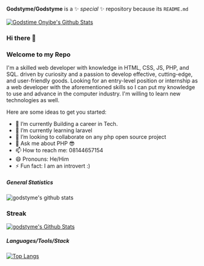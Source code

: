 <!--**Godstyme/Godstyme** is a ✨ _special_ ✨ repository because its `README.md` (this file) appears on your GitHub profile.<br><br>-->
**Godstyme/Godstyme** is a ✨ _special_ ✨ repository because its `README.md`<br><br>
[![Godstime Onyibe's Github Stats](https://activity-graph.herokuapp.com/graph?username=godstyme&bg_color=141321&color=ffffff&line=22c55e&point=ffffff&area_color=1c1917&area=true&hide_border=true&custom_title=My%20Commits%20Graph)](https://github.com/godstyme)
### Hi there 👋

<h3> Welcome to my Repo</h3>
I'm a skilled web developer with knowledge in HTML, CSS, JS, PHP, and SQL. driven by curiosity and a passion to develop effective, cutting-edge, and user-friendly goods. Looking for an entry-level position or internship as a web developer with the aforementioned skills so I can put my knowledge to use and advance in the computer industry. I'm willing to learn new technologies as well.


Here are some ideas to get you started:

- 🔭 I’m currently Building a career in Tech.
- 🌱 I’m currently learning laravel
- 👯 I’m looking to collaborate on any php open source project
- 💬 Ask me about PHP 😎
- 📫 How to reach me: 08144657154 
- 😄 Pronouns: He/Him
- ⚡ Fun fact: I am an introvert :)
##### General Statistics
![godstyme's github stats](https://github-readme-stats.vercel.app/api?username=godstyme&show_icons=true&theme=radical)
### Streak
[![godstyme's Github Stats](https://github-readme-streak-stats.herokuapp.com/?user=godstyme&stroke=ffffff&background=141321&ring=14b8a6&fire=14b8a6&currStreakNum=ffffff&currStreakLabel=14b8a6&sideNums=ffffff&sideLabels=ffffff&dates=ffffff&hide_border=true)](https://github.com/godstyme)

##### Languages/Tools/Stack
[![Top Langs](https://github-readme-stats.vercel.app/api/top-langs/?username=godstyme&theme=radical)](https://github.com/godstyme/github-readme-stats)

